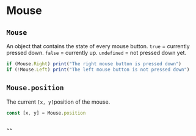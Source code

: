 # Mouse

## `Mouse`

An object that contains the state of every mouse button. `true` = currently pressed down. `false` = currently up. `undefined` = not pressed down yet.

```javascript
if (Mouse.Right) print("The right mouse button is pressed down")
if (!Mouse.Left) print("The left mouse button is not pressed down")
```

## `Mouse.position`

The current `[x, y]`position of the mouse.

```javascript
const [x, y] = Mouse.position
```

## ``
